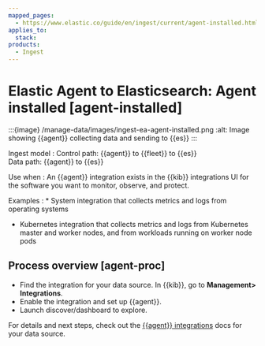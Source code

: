 ```yaml
---
mapped_pages:
  - https://www.elastic.co/guide/en/ingest/current/agent-installed.html
applies_to:
  stack:
products:
  - Ingest
---
```


# Elastic Agent to Elasticsearch: Agent installed [agent-installed]

:::{image} /manage-data/images/ingest-ea-agent-installed.png
:alt: Image showing {{agent}} collecting data and sending to {{es}}
:::

Ingest model
:   Control path: {{agent}} to {{fleet}} to {{es}}<br> Data path: {{agent}} to {{es}}

Use when
:   An {{agent}} integration exists in the {{kib}} integrations UI for the software you want to monitor, observe, and protect.

Examples
:   * System integration that collects metrics and logs from operating systems
* Kubernetes integration that collects metrics and logs from Kubernetes master and worker nodes, and from workloads running on worker node pods



## Process overview [agent-proc]

* Find the integration for your data source. In {{kib}},  go to **Management> Integrations**.
* Enable the integration and set up {{agent}}.
* Launch discover/dashboard to explore.

For details and next steps, check out the [{{agent}} integrations](https://docs.elastic.co/en/integrations) docs for your data source.

